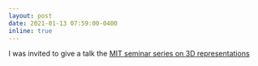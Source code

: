 ```yaml
---
layout: post
date: 2021-01-13 07:59:00-0400
inline: true
---
```


I was invited to give a talk the <a href="https://www.youtube.com/watch?v=scnXyCSMJF4" target="_blank">MIT seminar series on 3D representations</a>